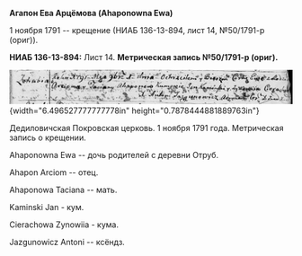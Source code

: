 **Агапон Ева Арцёмова (Ahaponowna Ewa)**

1 ноября 1791 -- крещение (НИАБ 136-13-894, лист 14, №50/1791-р (ориг)).

**НИАБ 136-13-894:** Лист 14. **Метрическая запись №50/1791-р (ориг).**

![](./media/ffa55e49bd353c2a082c8c32dc85741a920a29b8.png){width="6.496527777777778in"
height="0.7878444881889763in"}

Дедиловичская Покровская церковь. 1 ноября 1791 года. Метрическая запись
о крещении.

Ahaponowna Ewa -- дочь родителей с деревни Отруб.

Ahapon Arciom -- отец.

Ahaponowa Taciana -- мать.

Kaminski Jan - кум.

Cierachowa Zynowiia - кума.

Jazgunowicz Antoni -- ксёндз.
